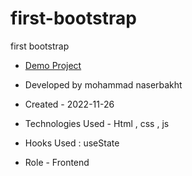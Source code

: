 # first-bootstrap
first bootstrap


- [Demo Project]([https://pouria-farahani-developer.github.io/Accordion-Menu-By-React/](https://mohammadnaserbakht.github.io/first-bootstrap/index2-boot1.html))

- Developed by mohammad naserbakht

- Created - 2022-11-26

- Technologies Used - Html , css , js  

- Hooks Used : useState 

- Role - Frontend


